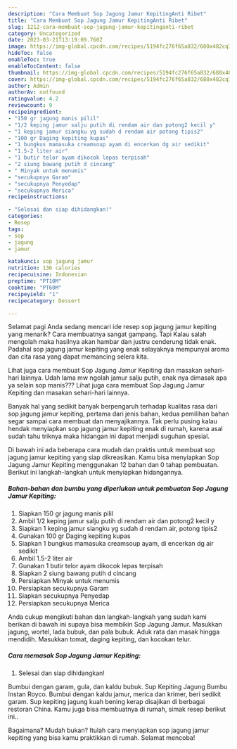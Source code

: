 ```yaml
---
description: "Cara Membuat Sop Jagung Jamur KepitingAnti Ribet"
title: "Cara Membuat Sop Jagung Jamur KepitingAnti Ribet"
slug: 1212-cara-membuat-sop-jagung-jamur-kepitinganti-ribet
category: Uncategorized
date: 2023-03-21T13:19:09.760Z
image: https://img-global.cpcdn.com/recipes/5194fc276f65a832/680x482cq70/sop-jagung-jamur-kepiting-foto-resep-utama.jpg
hideToc: false
enableToc: true
enableTocContent: false
thumbnail: https://img-global.cpcdn.com/recipes/5194fc276f65a832/680x482cq70/sop-jagung-jamur-kepiting-foto-resep-utama.jpg
cover: https://img-global.cpcdn.com/recipes/5194fc276f65a832/680x482cq70/sop-jagung-jamur-kepiting-foto-resep-utama.jpg
author: Admin
authorAv: notfound
ratingvalue: 4.2
reviewcount: 9
recipeingredient:
- "150 gr jagung manis pilil"
- "1/2 keping jamur salju putih di rendam air dan potong2 kecil y"
- "1 keping jamur siangku yg sudah d rendam air potong tipis2"
- "100 gr Daging kepiting kupas"
- "1 bungkus mamasuka creamsoup ayam di encerkan dg air sedikit"
- "1.5-2 liter air"
- "1 butir telor ayam dikocok lepas terpisah"
- "2 siung bawang putih d cincang"
- " Minyak untuk menumis"
- "secukupnya Garam"
- "secukupnya Penyedap"
- "secukupnya Merica"
recipeinstructions:

- "Selesai dan siap dihidangkan!"
categories:
- Resep
tags:
- sop
- jagung
- jamur

katakunci: sop jagung jamur 
nutrition: 136 calories
recipecuisine: Indonesian
preptime: "PT10M"
cooktime: "PT60M"
recipeyield: "1"
recipecategory: Dessert

---
```



Selamat pagi Anda sedang mencari ide resep sop jagung jamur kepiting yang menarik? Cara membuatnya sangat gampang. Tapi Kalau salah mengolah maka hasilnya akan hambar dan justru cenderung tidak enak. Padahal sop jagung jamur kepiting yang enak selayaknya mempunyai aroma dan cita rasa yang dapat memancing selera kita.


Lihat juga cara membuat Sop Jagung Jamur Kepiting dan masakan sehari-hari lainnya. Udah lama mw ngolah jamur salju putih, enak nya dimasak apa ya selain sop manis??? Lihat juga cara membuat Sop Jagung Jamur Kepiting dan masakan sehari-hari lainnya.

Banyak hal yang sedikit banyak berpengaruh terhadap kualitas rasa dari sop jagung jamur kepiting, pertama dari jenis bahan, kedua pemilihan bahan segar sampai cara membuat dan menyajikannya. Tak perlu pusing kalau hendak menyiapkan sop jagung jamur kepiting enak di rumah, karena asal sudah tahu triknya maka hidangan ini dapat menjadi suguhan spesial.


Di bawah ini ada beberapa cara mudah dan praktis untuk membuat sop jagung jamur kepiting yang siap dikreasikan. Kamu bisa menyiapkan Sop Jagung Jamur Kepiting menggunakan 12 bahan dan 0 tahap pembuatan. Berikut ini langkah-langkah untuk menyiapkan hidangannya.

<!--inarticleads1-->

##### Bahan-bahan dan bumbu yang diperlukan untuk pembuatan Sop Jagung Jamur Kepiting:

1. Siapkan 150 gr jagung manis pilil
1. Ambil 1/2 keping jamur salju putih di rendam air dan potong2 kecil y
1. Siapkan 1 keping jamur siangku yg sudah d rendam air, potong tipis2
1. Gunakan 100 gr Daging kepiting kupas
1. Siapkan 1 bungkus mamasuka creamsoup ayam, di encerkan dg air sedikit
1. Ambil 1.5-2 liter air
1. Gunakan 1 butir telor ayam dikocok lepas terpisah
1. Siapkan 2 siung bawang putih d cincang
1. Persiapkan  Minyak untuk menumis
1. Persiapkan secukupnya Garam
1. Siapkan secukupnya Penyedap
1. Persiapkan secukupnya Merica


Anda cukup mengikuti bahan dan langkah-langkah yang sudah kami berikan di bawah ini supaya bisa membikin Sop Jagung Jamur. Masukkan jagung, wortel, lada bubuk, dan pala bubuk. Aduk rata dan masak hingga mendidih. Masukkan tomat, daging kepiting, dan kocokan telur. 

<!--inarticleads2-->

##### Cara memasak Sop Jagung Jamur Kepiting:


1. Selesai dan siap dihidangkan!

Bumbui dengan garam, gula, dan kaldu bubuk. Sup Kepiting Jagung Bumbu Instan Royco. Bumbui dengan kaldu jamur, merica dan krimer, beri sedikit garam. Sup kepiting jagung kuah bening kerap disajikan di berbagai restoran China. Kamu juga bisa membuatnya di rumah, simak resep berikut ini.. 

Bagaimana? Mudah bukan? Itulah cara menyiapkan sop jagung jamur kepiting yang bisa kamu praktikkan di rumah. Selamat mencoba!
